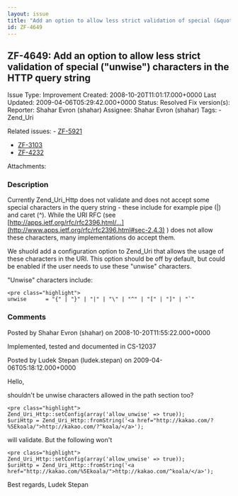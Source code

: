 ```yaml
---
layout: issue
title: "Add an option to allow less strict validation of special (&quot;unwise&quot;) characters in the HTTP query string"
id: ZF-4649
---
```


ZF-4649: Add an option to allow less strict validation of special ("unwise") characters in the HTTP query string
----------------------------------------------------------------------------------------------------------------

 Issue Type: Improvement Created: 2008-10-20T11:01:17.000+0000 Last Updated: 2009-04-06T05:29:42.000+0000 Status: Resolved Fix version(s): 
 Reporter:  Shahar Evron (shahar)  Assignee:  Shahar Evron (shahar)  Tags: - Zend\_Uri
 
 Related issues: - [ZF-5921](/issues/browse/ZF-5921)
- [ZF-3103](/issues/browse/ZF-3103)
- [ZF-4232](/issues/browse/ZF-4232)
 
 Attachments: 
### Description

Currently Zend\_Uri\_Http does not validate and does not accept some special characters in the query string - these include for example pipe (|) and caret (^). While the URI RFC (see [http://apps.ietf.org/rfc/rfc2396.html/…](http://www.apps.ietf.org/rfc/rfc2396.html#sec-2.4.3) ) does not allow these characters, many implementations do accept them.

We shuold add a configuration option to Zend\_Uri that allows the usage of these characters in the URI. This option should be off by default, but could be enabled if the user needs to use these "unwise" characters.

"Unwise" characters include:

 
    <pre class="highlight">
    unwise      = "{" | "}" | "|" | "\" | "^" | "[" | "]" | "`"


 

 

### Comments

Posted by Shahar Evron (shahar) on 2008-10-20T11:55:22.000+0000

Implemented, tested and documented in CS-12037

 

 

Posted by Ludek Stepan (ludek.stepan) on 2009-04-06T05:18:12.000+0000

Hello,

shouldn't be unwise characters allowed in the path section too?

 
    <pre class="highlight">
    Zend_Uri_Http::setConfig(array('allow_unwise' => true));
    $uriHttp = Zend_Uri_Http::fromString('<a href="http://kakao.com/?%5Ekoala/">http://kakao.com/?^koala/</a>');


will validate. But the following won't

 
    <pre class="highlight">
    Zend_Uri_Http::setConfig(array('allow_unwise' => true));
    $uriHttp = Zend_Uri_Http::fromString('<a href="http://kakao.com/%5Ekoala/">http://kakao.com/^koala/</a>');


Best regards, Ludek Stepan

 

 